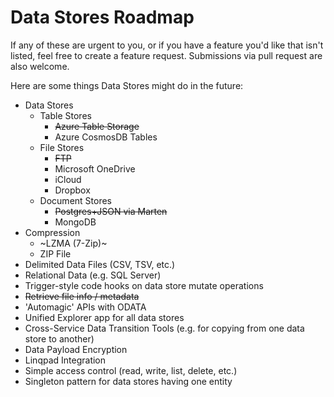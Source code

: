 # Data Stores Roadmap

If any of these are urgent to you, or if you have a feature you'd like that isn't listed, feel free to create a feature request. Submissions via pull request are also welcome.

Here are some things Data Stores might do in the future:

- Data Stores
  - Table Stores 
    - ~~Azure Table Storage~~
    - Azure CosmosDB Tables
  - File Stores
    - ~~FTP~~
    - Microsoft OneDrive
    - iCloud
    - Dropbox
  - Document Stores
    - ~~Postgres+JSON via Marten~~
    - MongoDB
- Compression
  - ~LZMA (7-Zip)~
  - ZIP File
- Delimited Data Files (CSV, TSV, etc.)
- Relational Data (e.g. SQL Server)
- Trigger-style code hooks on data store mutate operations
- ~~Retrieve file info / metadata~~
- 'Automagic' APIs with ODATA 
- Unified Explorer app for all data stores
- Cross-Service Data Transition Tools (e.g. for copying from one data store to another)
- Data Payload Encryption
- Linqpad Integration
- Simple access control (read, write, list, delete, etc.)
- Singleton pattern for data stores having one entity